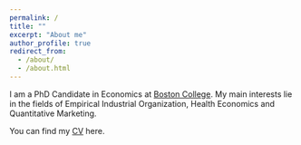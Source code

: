 ```yaml
---
permalink: /
title: ""
excerpt: "About me"
author_profile: true
redirect_from:
  - /about/
  - /about.html
---
```

I am a PhD Candidate in Economics at [Boston College](https://bc.edu/bc-web/schools/mcas/departments/economics.html). My main interests lie in the fields of Empirical Industrial Organization, Health Economics and Quantitative Marketing.




You can find my [CV](http://cafigueroab.github.io/files/figueroa_CV.pdf) here.
